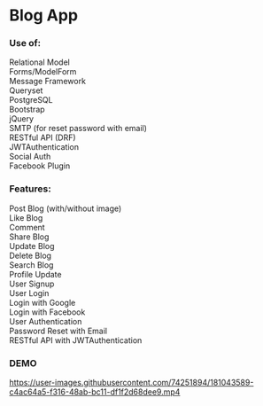 # Blog App
### Use of:                      
Relational Model <br>
Forms/ModelForm <br>
Message Framework <br>
Queryset <br>
PostgreSQL <br>
Bootstrap <br>
jQuery <br>
SMTP (for reset password with email) <br>
RESTful API (DRF) <br>
JWTAuthentication <br>
Social Auth <br>
Facebook Plugin <br>

### Features:
Post Blog (with/without image)<br>
Like Blog <br>
Comment <br>
Share Blog <br>
Update Blog <br>
Delete Blog <br>
Search Blog <br>
Profile Update <br>
User Signup <br>
User Login <br>
Login with Google <br>
Login with Facebook <br>
User Authentication <br>
Password Reset with Email <br>
RESTful API with JWTAuthentication


### DEMO
https://user-images.githubusercontent.com/74251894/181043589-c4ac64a5-f316-48ab-bc11-df1f2d68dee9.mp4


